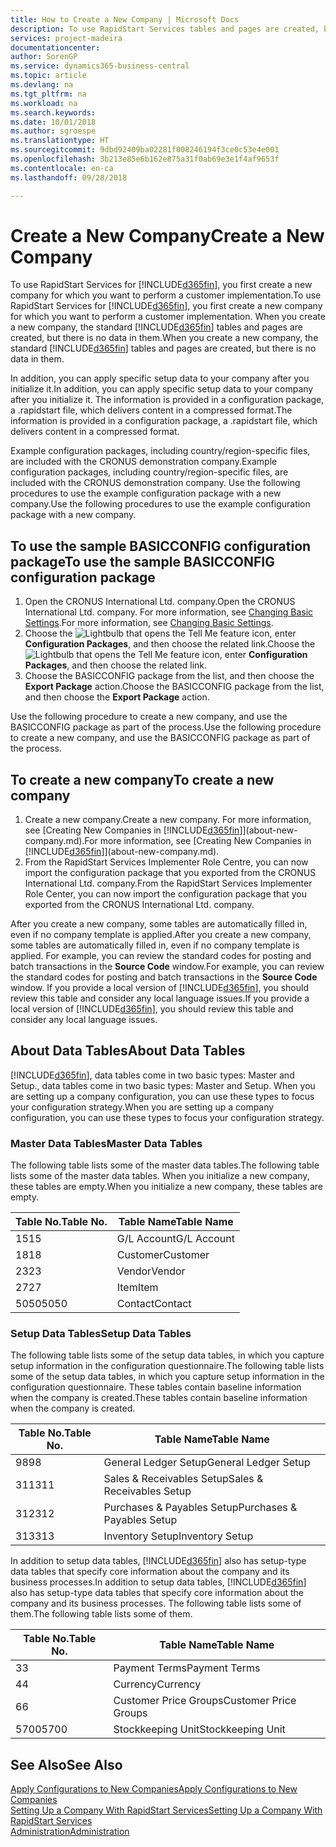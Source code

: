 ```yaml
---
title: How to Create a New Company | Microsoft Docs
description: To use RapidStart Services tables and pages are created, but there is no data in them.
services: project-madeira
documentationcenter: 
author: SorenGP
ms.service: dynamics365-business-central
ms.topic: article
ms.devlang: na
ms.tgt_pltfrm: na
ms.workload: na
ms.search.keywords: 
ms.date: 10/01/2018
ms.author: sgroespe
ms.translationtype: HT
ms.sourcegitcommit: 9dbd92409ba02281f008246194f3ce0c53e4e001
ms.openlocfilehash: 3b213e85e6b162e875a31f0ab69e3e1f4af9653f
ms.contentlocale: en-ca
ms.lasthandoff: 09/28/2018

---
```

# <a name="create-a-new-company"></a><span data-ttu-id="bd540-103">Create a New Company</span><span class="sxs-lookup"><span data-stu-id="bd540-103">Create a New Company</span></span>
<span data-ttu-id="bd540-104">To use RapidStart Services for [!INCLUDE[d365fin](includes/d365fin_md.md)], you first create a new company for which you want to perform a customer implementation.</span><span class="sxs-lookup"><span data-stu-id="bd540-104">To use RapidStart Services for [!INCLUDE[d365fin](includes/d365fin_md.md)], you first create a new company for which you want to perform a customer implementation.</span></span> <span data-ttu-id="bd540-105">When you create a new company, the standard [!INCLUDE[d365fin](includes/d365fin_md.md)] tables and pages are created, but there is no data in them.</span><span class="sxs-lookup"><span data-stu-id="bd540-105">When you create a new company, the standard [!INCLUDE[d365fin](includes/d365fin_md.md)] tables and pages are created, but there is no data in them.</span></span>

<span data-ttu-id="bd540-106">In addition, you can apply specific setup data to your company after you initialize it.</span><span class="sxs-lookup"><span data-stu-id="bd540-106">In addition, you can apply specific setup data to your company after you initialize it.</span></span> <span data-ttu-id="bd540-107">The information is provided in a configuration package, a .rapidstart file, which delivers content in a compressed format.</span><span class="sxs-lookup"><span data-stu-id="bd540-107">The information is provided in a configuration package, a .rapidstart file, which delivers content in a compressed format.</span></span>  

<span data-ttu-id="bd540-108">Example configuration packages, including country/region-specific files, are included with the CRONUS demonstration company.</span><span class="sxs-lookup"><span data-stu-id="bd540-108">Example configuration packages, including country/region-specific files, are included with the CRONUS demonstration company.</span></span> <span data-ttu-id="bd540-109">Use the following procedures to use the example configuration package with a new company.</span><span class="sxs-lookup"><span data-stu-id="bd540-109">Use the following procedures to use the example configuration package with a new company.</span></span>  

## <a name="to-use-the-sample-basicconfig-configuration-package"></a><span data-ttu-id="bd540-110">To use the sample BASICCONFIG configuration package</span><span class="sxs-lookup"><span data-stu-id="bd540-110">To use the sample BASICCONFIG configuration package</span></span>  
1. <span data-ttu-id="bd540-111">Open the CRONUS International Ltd. company.</span><span class="sxs-lookup"><span data-stu-id="bd540-111">Open the CRONUS International Ltd. company.</span></span> <span data-ttu-id="bd540-112">For more information, see [Changing Basic Settings](ui-change-basic-settings.md).</span><span class="sxs-lookup"><span data-stu-id="bd540-112">For more information, see [Changing Basic Settings](ui-change-basic-settings.md).</span></span>
2. <span data-ttu-id="bd540-113">Choose the ![Lightbulb that opens the Tell Me feature](media/ui-search/search_small.png "Tell me what you want to do") icon, enter **Configuration Packages**, and then choose the related link.</span><span class="sxs-lookup"><span data-stu-id="bd540-113">Choose the ![Lightbulb that opens the Tell Me feature](media/ui-search/search_small.png "Tell me what you want to do") icon, enter **Configuration Packages**, and then choose the related link.</span></span>  
3. <span data-ttu-id="bd540-114">Choose the BASICCONFIG package from the list, and then choose the **Export Package** action.</span><span class="sxs-lookup"><span data-stu-id="bd540-114">Choose the BASICCONFIG package from the list, and then choose the **Export Package** action.</span></span>  

<span data-ttu-id="bd540-115">Use the following procedure to create a new company, and use the BASICCONFIG package as part of the process.</span><span class="sxs-lookup"><span data-stu-id="bd540-115">Use the following procedure to create a new company, and use the BASICCONFIG package as part of the process.</span></span>  

## <a name="to-create-a-new-company"></a><span data-ttu-id="bd540-116">To create a new company</span><span class="sxs-lookup"><span data-stu-id="bd540-116">To create a new company</span></span>  
1. <span data-ttu-id="bd540-117">Create a new company.</span><span class="sxs-lookup"><span data-stu-id="bd540-117">Create a new company.</span></span> <span data-ttu-id="bd540-118">For more information, see [Creating New Companies in [!INCLUDE[d365fin](includes/d365fin_md.md)]](about-new-company.md).</span><span class="sxs-lookup"><span data-stu-id="bd540-118">For more information, see [Creating New Companies in [!INCLUDE[d365fin](includes/d365fin_md.md)]](about-new-company.md).</span></span>
2. <span data-ttu-id="bd540-119">From the RapidStart Services Implementer Role Centre, you can now import the configuration package that you exported from the CRONUS International Ltd. company.</span><span class="sxs-lookup"><span data-stu-id="bd540-119">From the RapidStart Services Implementer Role Center, you can now import the configuration package that you exported from the CRONUS International Ltd. company.</span></span>

<span data-ttu-id="bd540-120">After you create a new company, some tables are automatically filled in, even if no company template is applied.</span><span class="sxs-lookup"><span data-stu-id="bd540-120">After you create a new company, some tables are automatically filled in, even if no company template is applied.</span></span> <span data-ttu-id="bd540-121">For example, you can review the standard codes for posting and batch transactions in the **Source Code** window.</span><span class="sxs-lookup"><span data-stu-id="bd540-121">For example, you can review the standard codes for posting and batch transactions in the **Source Code** window.</span></span> <span data-ttu-id="bd540-122">If you provide a local version of [!INCLUDE[d365fin](includes/d365fin_md.md)], you should review this table and consider any local language issues.</span><span class="sxs-lookup"><span data-stu-id="bd540-122">If you provide a local version of [!INCLUDE[d365fin](includes/d365fin_md.md)], you should review this table and consider any local language issues.</span></span>

## <a name="about-data-tables"></a><span data-ttu-id="bd540-123">About Data Tables</span><span class="sxs-lookup"><span data-stu-id="bd540-123">About Data Tables</span></span>
[!INCLUDE[d365fin](includes/d365fin_md.md)]<span data-ttu-id="bd540-124">, data tables come in two basic types: Master and Setup.</span><span class="sxs-lookup"><span data-stu-id="bd540-124">, data tables come in two basic types: Master and Setup.</span></span> <span data-ttu-id="bd540-125">When you are setting up a company configuration, you can use these types to focus your configuration strategy.</span><span class="sxs-lookup"><span data-stu-id="bd540-125">When you are setting up a company configuration, you can use these types to focus your configuration strategy.</span></span>  

### <a name="master-data-tables"></a><span data-ttu-id="bd540-126">Master Data Tables</span><span class="sxs-lookup"><span data-stu-id="bd540-126">Master Data Tables</span></span>  
<span data-ttu-id="bd540-127">The following table lists some of the master data tables.</span><span class="sxs-lookup"><span data-stu-id="bd540-127">The following table lists some of the master data tables.</span></span> <span data-ttu-id="bd540-128">When you initialize a new company, these tables are empty.</span><span class="sxs-lookup"><span data-stu-id="bd540-128">When you initialize a new company, these tables are empty.</span></span>  

|<span data-ttu-id="bd540-129">Table No.</span><span class="sxs-lookup"><span data-stu-id="bd540-129">Table No.</span></span>|<span data-ttu-id="bd540-130">Table Name</span><span class="sxs-lookup"><span data-stu-id="bd540-130">Table Name</span></span>|  
|-------------------|--------------------|  
|<span data-ttu-id="bd540-131">15</span><span class="sxs-lookup"><span data-stu-id="bd540-131">15</span></span>|<span data-ttu-id="bd540-132">G/L Account</span><span class="sxs-lookup"><span data-stu-id="bd540-132">G/L Account</span></span>|  
|<span data-ttu-id="bd540-133">18</span><span class="sxs-lookup"><span data-stu-id="bd540-133">18</span></span>|<span data-ttu-id="bd540-134">Customer</span><span class="sxs-lookup"><span data-stu-id="bd540-134">Customer</span></span>|  
|<span data-ttu-id="bd540-135">23</span><span class="sxs-lookup"><span data-stu-id="bd540-135">23</span></span>|<span data-ttu-id="bd540-136">Vendor</span><span class="sxs-lookup"><span data-stu-id="bd540-136">Vendor</span></span>|  
|<span data-ttu-id="bd540-137">27</span><span class="sxs-lookup"><span data-stu-id="bd540-137">27</span></span>|<span data-ttu-id="bd540-138">Item</span><span class="sxs-lookup"><span data-stu-id="bd540-138">Item</span></span>|  
|<span data-ttu-id="bd540-139">5050</span><span class="sxs-lookup"><span data-stu-id="bd540-139">5050</span></span>|<span data-ttu-id="bd540-140">Contact</span><span class="sxs-lookup"><span data-stu-id="bd540-140">Contact</span></span>|  

### <a name="setup-data-tables"></a><span data-ttu-id="bd540-141">Setup Data Tables</span><span class="sxs-lookup"><span data-stu-id="bd540-141">Setup Data Tables</span></span>  
<span data-ttu-id="bd540-142">The following table lists some of the setup data tables, in which you capture setup information in the configuration questionnaire.</span><span class="sxs-lookup"><span data-stu-id="bd540-142">The following table lists some of the setup data tables, in which you capture setup information in the configuration questionnaire.</span></span> <span data-ttu-id="bd540-143">These tables contain baseline information when the company is created.</span><span class="sxs-lookup"><span data-stu-id="bd540-143">These tables contain baseline information when the company is created.</span></span>  

|<span data-ttu-id="bd540-144">Table No.</span><span class="sxs-lookup"><span data-stu-id="bd540-144">Table No.</span></span>|<span data-ttu-id="bd540-145">Table Name</span><span class="sxs-lookup"><span data-stu-id="bd540-145">Table Name</span></span>|  
|-------------------|--------------------|  
|<span data-ttu-id="bd540-146">98</span><span class="sxs-lookup"><span data-stu-id="bd540-146">98</span></span>|<span data-ttu-id="bd540-147">General Ledger Setup</span><span class="sxs-lookup"><span data-stu-id="bd540-147">General Ledger Setup</span></span>|  
|<span data-ttu-id="bd540-148">311</span><span class="sxs-lookup"><span data-stu-id="bd540-148">311</span></span>|<span data-ttu-id="bd540-149">Sales & Receivables Setup</span><span class="sxs-lookup"><span data-stu-id="bd540-149">Sales & Receivables Setup</span></span>|  
|<span data-ttu-id="bd540-150">312</span><span class="sxs-lookup"><span data-stu-id="bd540-150">312</span></span>|<span data-ttu-id="bd540-151">Purchases & Payables Setup</span><span class="sxs-lookup"><span data-stu-id="bd540-151">Purchases & Payables Setup</span></span>|  
|<span data-ttu-id="bd540-152">313</span><span class="sxs-lookup"><span data-stu-id="bd540-152">313</span></span>|<span data-ttu-id="bd540-153">Inventory Setup</span><span class="sxs-lookup"><span data-stu-id="bd540-153">Inventory Setup</span></span>|  

<span data-ttu-id="bd540-154">In addition to setup data tables, [!INCLUDE[d365fin](includes/d365fin_md.md)] also has setup-type data tables that specify core information about the company and its business processes.</span><span class="sxs-lookup"><span data-stu-id="bd540-154">In addition to setup data tables, [!INCLUDE[d365fin](includes/d365fin_md.md)] also has setup-type data tables that specify core information about the company and its business processes.</span></span> <span data-ttu-id="bd540-155">The following table lists some of them.</span><span class="sxs-lookup"><span data-stu-id="bd540-155">The following table lists some of them.</span></span>  

|<span data-ttu-id="bd540-156">Table No.</span><span class="sxs-lookup"><span data-stu-id="bd540-156">Table No.</span></span>|<span data-ttu-id="bd540-157">Table Name</span><span class="sxs-lookup"><span data-stu-id="bd540-157">Table Name</span></span>|  
|-------------------|--------------------|  
|<span data-ttu-id="bd540-158">3</span><span class="sxs-lookup"><span data-stu-id="bd540-158">3</span></span>|<span data-ttu-id="bd540-159">Payment Terms</span><span class="sxs-lookup"><span data-stu-id="bd540-159">Payment Terms</span></span>|  
|<span data-ttu-id="bd540-160">4</span><span class="sxs-lookup"><span data-stu-id="bd540-160">4</span></span>|<span data-ttu-id="bd540-161">Currency</span><span class="sxs-lookup"><span data-stu-id="bd540-161">Currency</span></span>|  
|<span data-ttu-id="bd540-162">6</span><span class="sxs-lookup"><span data-stu-id="bd540-162">6</span></span>|<span data-ttu-id="bd540-163">Customer Price Groups</span><span class="sxs-lookup"><span data-stu-id="bd540-163">Customer Price Groups</span></span>|  
|<span data-ttu-id="bd540-164">5700</span><span class="sxs-lookup"><span data-stu-id="bd540-164">5700</span></span>|<span data-ttu-id="bd540-165">Stockkeeping Unit</span><span class="sxs-lookup"><span data-stu-id="bd540-165">Stockkeeping Unit</span></span>|

  

## <a name="see-also"></a><span data-ttu-id="bd540-166">See Also</span><span class="sxs-lookup"><span data-stu-id="bd540-166">See Also</span></span>  
[<span data-ttu-id="bd540-167">Apply Configurations to New Companies</span><span class="sxs-lookup"><span data-stu-id="bd540-167">Apply Configurations to New Companies</span></span>](admin-apply-configuration-to-new-companies.md)  
[<span data-ttu-id="bd540-168">Setting Up a Company With RapidStart Services</span><span class="sxs-lookup"><span data-stu-id="bd540-168">Setting Up a Company With RapidStart Services</span></span>](admin-set-up-a-company-with-rapidstart.md)  
[<span data-ttu-id="bd540-169">Administration</span><span class="sxs-lookup"><span data-stu-id="bd540-169">Administration</span></span>](admin-setup-and-administration.md)

